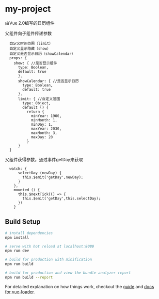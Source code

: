 # my-project

由Vue 2.0编写的日历组件

父组件向子组件传递参数

      自定义时间范围（limit）
      自定义显示隐藏（show）
      自定义是否显示日历（showCalendar）
      props: {
        show: { //是否显示组件
          type: Boolean, 
          default: true
          },
          showCalendar: { //是否显示日历
            type: Boolean,
            default: true
          },
          limit: { //自定义范围
            type: Object,
            default () {
              return {
                minYear: 1900,
                minMonth: 1,
                minDay: 1,
                maxYear: 2030,
                maxMonth: 3,
                maxDay: 20
              }
          }
      }


父组件获得参数，通过事件getDay来获取

      watch: {
          selectDay (newDay) {
            this.$emit('getDay',newDay);
          }
        },
        mounted () {
          this.$nextTick(() => {
            this.$emit('getDay',this.selectDay);
          })
        }
## Build Setup

``` bash
# install dependencies
npm install

# serve with hot reload at localhost:8080
npm run dev

# build for production with minification
npm run build

# build for production and view the bundle analyzer report
npm run build --report
```

For detailed explanation on how things work, checkout the [guide](http://vuejs-templates.github.io/webpack/) and [docs for vue-loader](http://vuejs.github.io/vue-loader).

